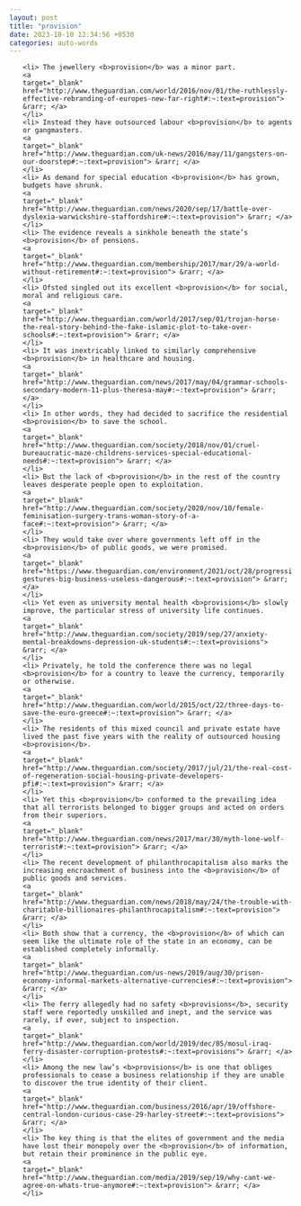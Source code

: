 ```yaml
---
layout: post
title: "provision"
date: 2023-10-10 12:34:56 +0530
categories: auto-words
---
```

<ol>

    <li> The jewellery <b>provision</b> was a minor part.
    <a 
    target="_blank" 
    href="http://www.theguardian.com/world/2016/nov/01/the-ruthlessly-effective-rebranding-of-europes-new-far-right#:~:text=provision"> &rarr; </a>
    </li>
    <li> Instead they have outsourced labour <b>provision</b> to agents or gangmasters.
    <a 
    target="_blank" 
    href="http://www.theguardian.com/uk-news/2016/may/11/gangsters-on-our-doorstep#:~:text=provision"> &rarr; </a>
    </li>
    <li> As demand for special education <b>provision</b> has grown, budgets have shrunk.
    <a 
    target="_blank" 
    href="http://www.theguardian.com/news/2020/sep/17/battle-over-dyslexia-warwickshire-staffordshire#:~:text=provision"> &rarr; </a>
    </li>
    <li> The evidence reveals a sinkhole beneath the state’s <b>provision</b> of pensions.
    <a 
    target="_blank" 
    href="http://www.theguardian.com/membership/2017/mar/29/a-world-without-retirement#:~:text=provision"> &rarr; </a>
    </li>
    <li> Ofsted singled out its excellent <b>provision</b> for social, moral and religious care.
    <a 
    target="_blank" 
    href="http://www.theguardian.com/world/2017/sep/01/trojan-horse-the-real-story-behind-the-fake-islamic-plot-to-take-over-schools#:~:text=provision"> &rarr; </a>
    </li>
    <li> It was inextricably linked to similarly comprehensive <b>provision</b> in healthcare and housing.
    <a 
    target="_blank" 
    href="http://www.theguardian.com/news/2017/may/04/grammar-schools-secondary-modern-11-plus-theresa-may#:~:text=provision"> &rarr; </a>
    </li>
    <li> In other words, they had decided to sacrifice the residential <b>provision</b> to save the school.
    <a 
    target="_blank" 
    href="http://www.theguardian.com/society/2018/nov/01/cruel-bureaucratic-maze-childrens-services-special-educational-needs#:~:text=provision"> &rarr; </a>
    </li>
    <li> But the lack of <b>provision</b> in the rest of the country leaves desperate people open to exploitation.
    <a 
    target="_blank" 
    href="http://www.theguardian.com/society/2020/nov/10/female-feminisation-surgery-trans-woman-story-of-a-face#:~:text=provision"> &rarr; </a>
    </li>
    <li> They would take over where governments left off in the <b>provision</b> of public goods, we were promised.
    <a 
    target="_blank" 
    href="https://www.theguardian.com/environment/2021/oct/28/progressive-gestures-big-business-useless-dangerous#:~:text=provision"> &rarr; </a>
    </li>
    <li> Yet even as university mental health <b>provisions</b> slowly improve, the particular stress of university life continues.
    <a 
    target="_blank" 
    href="http://www.theguardian.com/society/2019/sep/27/anxiety-mental-breakdowns-depression-uk-students#:~:text=provisions"> &rarr; </a>
    </li>
    <li> Privately, he told the conference there was no legal <b>provision</b> for a country to leave the currency, temporarily or otherwise.
    <a 
    target="_blank" 
    href="http://www.theguardian.com/world/2015/oct/22/three-days-to-save-the-euro-greece#:~:text=provision"> &rarr; </a>
    </li>
    <li> The residents of this mixed council and private estate have lived the past five years with the reality of outsourced housing <b>provision</b>.
    <a 
    target="_blank" 
    href="http://www.theguardian.com/society/2017/jul/21/the-real-cost-of-regeneration-social-housing-private-developers-pfi#:~:text=provision"> &rarr; </a>
    </li>
    <li> Yet this <b>provision</b> conformed to the prevailing idea that all terrorists belonged to bigger groups and acted on orders from their superiors.
    <a 
    target="_blank" 
    href="http://www.theguardian.com/news/2017/mar/30/myth-lone-wolf-terrorist#:~:text=provision"> &rarr; </a>
    </li>
    <li> The recent development of philanthrocapitalism also marks the increasing encroachment of business into the <b>provision</b> of public goods and services.
    <a 
    target="_blank" 
    href="http://www.theguardian.com/news/2018/may/24/the-trouble-with-charitable-billionaires-philanthrocapitalism#:~:text=provision"> &rarr; </a>
    </li>
    <li> Both show that a currency, the <b>provision</b> of which can seem like the ultimate role of the state in an economy, can be established completely informally.
    <a 
    target="_blank" 
    href="http://www.theguardian.com/us-news/2019/aug/30/prison-economy-informal-markets-alternative-currencies#:~:text=provision"> &rarr; </a>
    </li>
    <li> The ferry allegedly had no safety <b>provisions</b>, security staff were reportedly unskilled and inept, and the service was rarely, if ever, subject to inspection.
    <a 
    target="_blank" 
    href="http://www.theguardian.com/world/2019/dec/05/mosul-iraq-ferry-disaster-corruption-protests#:~:text=provisions"> &rarr; </a>
    </li>
    <li> Among the new law’s <b>provisions</b> is one that obliges professionals to cease a business relationship if they are unable to discover the true identity of their client.
    <a 
    target="_blank" 
    href="http://www.theguardian.com/business/2016/apr/19/offshore-central-london-curious-case-29-harley-street#:~:text=provisions"> &rarr; </a>
    </li>
    <li> The key thing is that the elites of government and the media have lost their monopoly over the <b>provision</b> of information, but retain their prominence in the public eye.
    <a 
    target="_blank" 
    href="http://www.theguardian.com/media/2019/sep/19/why-cant-we-agree-on-whats-true-anymore#:~:text=provision"> &rarr; </a>
    </li>